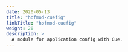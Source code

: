 ```yaml
---
date: 2020-05-13
title: "hofmod-cuefig"
linkTitle: "hofmod-cuefig"
weight: 20
description: >
  A module for application config with Cue.
---
```



